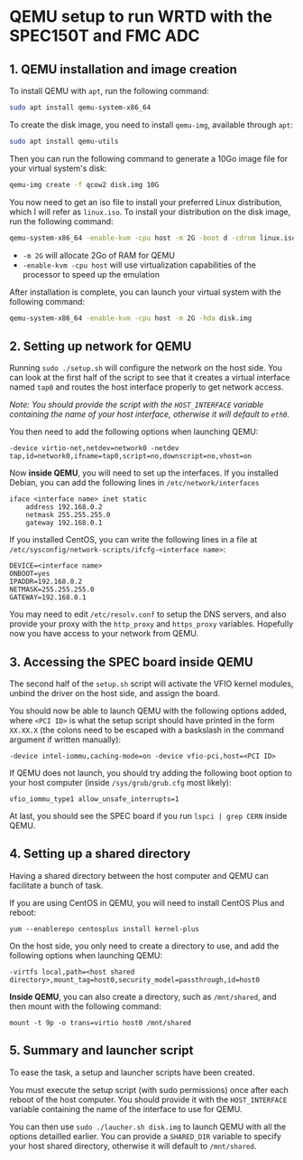 # QEMU setup to run WRTD with the SPEC150T and FMC ADC

## 1. QEMU installation and image creation

To install QEMU with `apt`, run the following command:
```bash
sudo apt install qemu-system-x86_64
```

To create the disk image, you need to install `qemu-img`, available through `apt`:
```bash
sudo apt install qemu-utils
```
Then you can run the following command to generate a 10Go image file for your virtual system's disk:
```bash
qemu-img create -f qcow2 disk.img 10G
```

You now need to get an iso file to install your preferred Linux distribution, which I will refer as `linux.iso`.
To install your distribution on the disk image, run the following command:
```bash
qemu-system-x86_64 -enable-kvm -cpu host -m 2G -boot d -cdrom linux.iso -hda disk.img
```
- `-m 2G` will allocate 2Go of RAM for QEMU
- `-enable-kvm -cpu host` will use virtualization capabilities of the processor to speed up the emulation

After installation is complete, you can launch your virtual system with the following command:
```bash
qemu-system-x86_64 -enable-kvm -cpu host -m 2G -hda disk.img
```

## 2. Setting up network for QEMU

Running `sudo ./setup.sh` will configure the network on the host side. You can look at the first half of the script to see that it creates a virtual interface named `tap0` and routes the host interface properly to get network access.

_Note: You should provide the script with the `HOST_INTERFACE` variable containing the name of your host interface, otherwise it will default to `eth0`._

You then need to add the following options when launching QEMU:
```
-device virtio-net,netdev=network0 -netdev tap,id=network0,ifname=tap0,script=no,downscript=no,vhost=on 
```

Now **inside QEMU**, you will need to set up the interfaces.
If you installed Debian, you can add the following lines in `/etc/network/interfaces`
```
iface <interface name> inet static
	address 192.168.0.2
	netmask 255.255.255.0
	gateway 192.168.0.1
```
If you installed CentOS, you can write the following lines in a file at `/etc/sysconfig/network-scripts/ifcfg-<interface name>`:
```
DEVICE=<interface name>
ONBOOT=yes
IPADDR=192.168.0.2
NETMASK=255.255.255.0
GATEWAY=192.168.0.1
```

You may need to edit `/etc/resolv.conf` to setup the DNS servers, and also provide your proxy with the `http_proxy` and `https_proxy` variables.
Hopefully now you have access to your network from QEMU.

## 3. Accessing the SPEC board inside QEMU
The second half of the `setup.sh` script will activate the VFIO kernel modules, unbind the driver on the host side, and assign the board.

You should now be able to launch QEMU with the following options added, where `<PCI ID>` is what the setup script should have printed in the form `XX.XX.X` (the colons need to be escaped with a baskslash in the command argument if written manually):
```
-device intel-iommu,caching-mode=on -device vfio-pci,host=<PCI ID>
```

If QEMU does not launch, you should try adding the following boot option to your host computer (inside `/sys/grub/grub.cfg` most likely):
```
vfio_iommu_type1 allow_unsafe_interrupts=1
```

At last, you should see the SPEC board if you run `lspci | grep CERN` inside QEMU.

## 4. Setting up a shared directory
Having a shared directory between the host computer and QEMU can facilitate a bunch of task.

If you are using CentOS in QEMU, you will need to install CentOS Plus and reboot:
```
yum --enablerepo centosplus install kernel-plus
```

On the host side, you only need to create a directory to use, and add the following options when launching QEMU:
```
-virtfs local,path=<host shared directory>,mount_tag=host0,security_model=passthrough,id=host0
```

**Inside QEMU**, you can also create a directory, such as `/mnt/shared`, and then mount with the following command:
```
mount -t 9p -o trans=virtio host0 /mnt/shared
```

## 5. Summary and launcher script
To ease the task, a setup and launcher scripts have been created.

You must execute the setup script (with sudo permissions) once after each reboot of the host computer.
You should provide it with the `HOST_INTERFACE` variable containing the name of the interface to use for QEMU.

You can then use `sudo ./laucher.sh disk.img` to launch QEMU with all the options detailled earlier.
You can provide a `SHARED_DIR` variable to specify your host shared directory, otherwise it will default to `/mnt/shared`.
